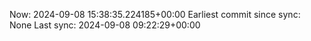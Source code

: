 Now: 2024-09-08 15:38:35.224185+00:00 Earliest commit since sync: None Last sync: 2024-09-08 09:22:29+00:00
